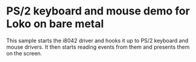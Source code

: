 # PS/2 keyboard and mouse demo for Loko on bare metal

This sample starts the i8042 driver and hooks it up to PS/2 keyboard
and mouse drivers. It then starts reading events from them and
presents them on the screen.

